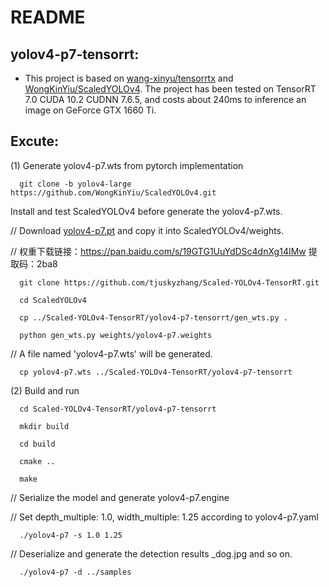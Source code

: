# README

## yolov4-p7-tensorrt:
* This project is based on [wang-xinyu/tensorrtx](https://github.com/wang-xinyu/tensorrtx) and [WongKinYiu/ScaledYOLOv4](https://github.com/WongKinYiu/ScaledYOLOv4/tree/yolov4-large). The project has been tested on TensorRT 7.0 CUDA 10.2 CUDNN 7.6.5, and costs about 240ms to inference an image on GeForce GTX 1660 Ti.

## Excute:

(1) Generate yolov4-p7.wts from pytorch implementation

```
  git clone -b yolov4-large https://github.com/WongKinYiu/ScaledYOLOv4.git
```
Install and test ScaledYOLOv4 before generate the yolov4-p7.wts.

// Download [yolov4-p7.pt](https://drive.google.com/file/d/18fGlzgEJTkUEiBG4hW00pyedJKNnYLP3/view?usp=sharing) and copy it into ScaledYOLOv4/weights.

// 权重下载链接：https://pan.baidu.com/s/19GTG1UuYdDSc4dnXg14IMw 提取码：2ba8 
```
  git clone https://github.com/tjuskyzhang/Scaled-YOLOv4-TensorRT.git

  cd ScaledYOLOv4

  cp ../Scaled-YOLOv4-TensorRT/yolov4-p7-tensorrt/gen_wts.py .

  python gen_wts.py weights/yolov4-p7.weights
```
// A file named 'yolov4-p7.wts' will be generated.

```
  cp yolov4-p7.wts ../Scaled-YOLOv4-TensorRT/yolov4-p7-tensorrt
```

(2) Build and run

```
  cd Scaled-YOLOv4-TensorRT/yolov4-p7-tensorrt

  mkdir build

  cd build

  cmake ..

  make
```
// Serialize the model and generate yolov4-p7.engine

// Set depth_multiple: 1.0, width_multiple: 1.25 according to yolov4-p7.yaml
```
  ./yolov4-p7 -s 1.0 1.25
```

// Deserialize and generate the detection results _dog.jpg and so on.
```
  ./yolov4-p7 -d ../samples
```
